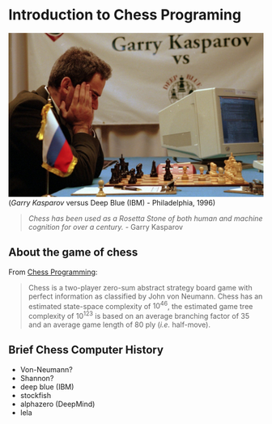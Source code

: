 # Introduction to Chess Programing 

![Kasparov vs Deep Blue](/docs/garry-kasparov-deep-blue-ibm.jpg)
(*Garry Kasparov* versus Deep Blue (IBM) - Philadelphia, 1996)

>*Chess has been used as a Rosetta Stone of both human and machine cognition for over a century.* - Garry Kasparov

## About the game of chess

From [Chess Programming](https://www.chessprogramming.org/Chess):

>Chess is a two-player zero-sum abstract strategy board game with perfect information as classified by John von Neumann. Chess has an estimated state-space complexity of $10^{46}$, the estimated game tree complexity of $10^{123}$ is based on an average branching factor of $35$ and an average game length of $80$ ply (*i.e.* half-move).

## Brief Chess Computer History

- Von-Neumann?
- Shannon?
- deep blue (IBM)
- stockfish
- alphazero (DeepMind)
- lela
